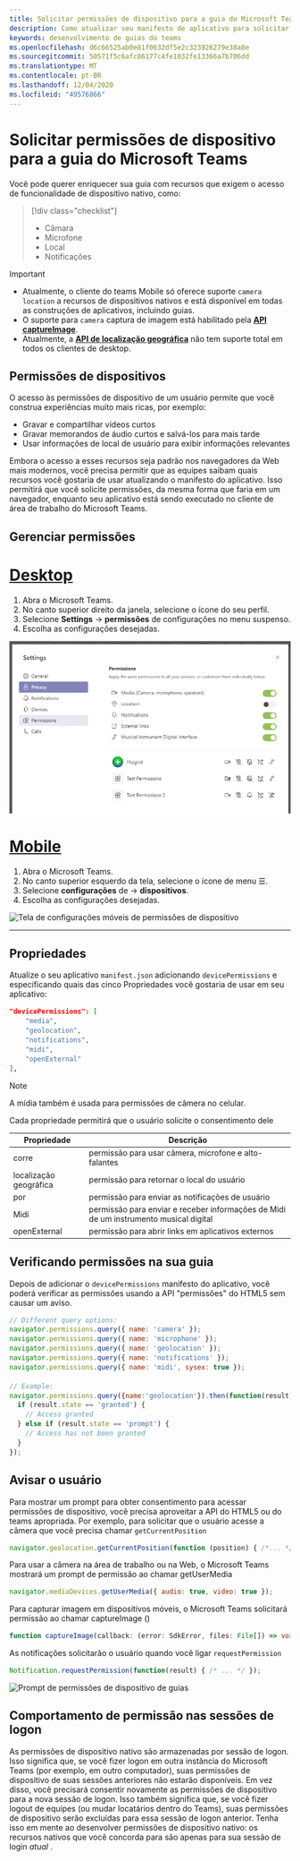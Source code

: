```yaml
---
title: Solicitar permissões de dispositivo para a guia do Microsoft Teams
description: Como atualizar seu manifesto de aplicativo para solicitar acesso a recursos nativos que geralmente exigem o consentimento do usuário
keywords: desenvolvimento de guias do teams
ms.openlocfilehash: d6c66525ab0e81f0632df5e2c323926279e38a8e
ms.sourcegitcommit: 50571f5c6afc86177c4fe1032fe13366a7b706dd
ms.translationtype: MT
ms.contentlocale: pt-BR
ms.lasthandoff: 12/04/2020
ms.locfileid: "49576866"
---
```

# <a name="request-device-permissions-for-your-microsoft-teams-tab"></a>Solicitar permissões de dispositivo para a guia do Microsoft Teams

Você pode querer enriquecer sua guia com recursos que exigem o acesso de funcionalidade de dispositivo nativo, como:

> [!div class="checklist"]
>
> * Câmara
> * Microfone
> * Local
> * Notificações

> [!IMPORTANT]
>
> * Atualmente, o cliente do teams Mobile só oferece suporte `camera` `location`  a recursos de dispositivos nativos e está disponível em todas as construções de aplicativos, incluindo guias. </br>
> * O suporte para `camera` captura de imagem está habilitado pela [**API captureImage**](/javascript/api/@microsoft/teams-js/microsoftteams?view=msteams-client-js-latest#captureimage--error--sdkerror--files--file-------void-&preserve-view=true).
> * Atualmente, a [**API de localização geográfica**](../../resources/schema/manifest-schema.md#devicepermissions) não tem suporte total em todos os clientes de desktop.

## <a name="device-permissions"></a>Permissões de dispositivos

O acesso às permissões de dispositivo de um usuário permite que você construa experiências muito mais ricas, por exemplo:

* Gravar e compartilhar vídeos curtos
* Gravar memorandos de áudio curtos e salvá-los para mais tarde
* Usar informações de local de usuário para exibir informações relevantes

Embora o acesso a esses recursos seja padrão nos navegadores da Web mais modernos, você precisa permitir que as equipes saibam quais recursos você gostaria de usar atualizando o manifesto do aplicativo. Isso permitirá que você solicite permissões, da mesma forma que faria em um navegador, enquanto seu aplicativo está sendo executado no cliente de área de trabalho do Microsoft Teams.

## <a name="manage-permissions"></a>Gerenciar permissões

# <a name="desktop"></a>[Desktop](#tab/desktop)

1. Abra o Microsoft Teams.
1. No canto superior direito da janela, selecione o ícone do seu perfil.
1. Selecione **Settings**  ->  **permissões** de configurações no menu suspenso.
1. Escolha as configurações desejadas.

![Tela de configurações da área de trabalho de permissões de dispositivo](../../assets/images/tabs/device-permissions.png)

# <a name="mobile"></a>[Mobile](#tab/mobile)

1. Abra o Microsoft Teams.
1. No canto superior esquerdo da tela, selecione o ícone de menu &#9776;.
1. Selecione **configurações** de  ->  **dispositivos**.
1. Escolha as configurações desejadas.

![Tela de configurações móveis de permissões de dispositivo](../../assets/images/tabs/mobile-device-permissions-screen.png)

---

## <a name="properties"></a>Propriedades

Atualize o seu aplicativo `manifest.json` adicionando `devicePermissions` e especificando quais das cinco Propriedades você gostaria de usar em seu aplicativo:

``` json
"devicePermissions": [
    "media",
    "geolocation",
    "notifications",
    "midi",
    "openExternal"
],
```
> [!Note]
>
> A mídia também é usada para permissões de câmera no celular.

Cada propriedade permitirá que o usuário solicite o consentimento dele

| Propriedade      | Descrição   |
| --- | --- |
| corre         | permissão para usar câmera, microfone e alto-falantes |
| localização geográfica   | permissão para retornar o local do usuário      |
| por | permissão para enviar as notificações de usuário      |
| Midi          | permissão para enviar e receber informações de Midi de um instrumento musical digital   |
| openExternal  | permissão para abrir links em aplicativos externos  |

## <a name="checking-permissions-from-your-tab"></a>Verificando permissões na sua guia

Depois de adicionar o `devicePermissions` manifesto do aplicativo, você poderá verificar as permissões usando a API "permissões" do HTML5 sem causar um aviso.

``` Javascript
// Different query options:
navigator.permissions.query({ name: 'camera' });
navigator.permissions.query({ name: 'microphone' });
navigator.permissions.query({ name: 'geolocation' });
navigator.permissions.query({ name: 'notifications' });
navigator.permissions.query({ name: 'midi', sysex: true });

// Example:
navigator.permissions.query({name:'geolocation'}).then(function(result) {
  if (result.state == 'granted') {
    // Access granted
  } else if (result.state == 'prompt') {
    // Access has not been granted
  }
});
```

## <a name="prompting-the-user"></a>Avisar o usuário

Para mostrar um prompt para obter consentimento para acessar permissões de dispositivo, você precisa aproveitar a API do HTML5 ou do teams apropriada. Por exemplo, para solicitar que o usuário acesse a câmera que você precisa chamar `getCurrentPosition`

```Javascript
navigator.geolocation.getCurrentPosition(function (position) { /*... */ });
```

Para usar a câmera na área de trabalho ou na Web, o Microsoft Teams mostrará um prompt de permissão ao chamar getUserMedia

```Javascript
navigator.mediaDevices.getUserMedia({ audio: true, video: true });
```

Para capturar imagem em dispositivos móveis, o Microsoft Teams solicitará permissão ao chamar captureImage ()

```Typescript
function captureImage(callback: (error: SdkError, files: File[]) => void)
```

As notificações solicitarão o usuário quando você ligar `requestPermission`

```Javascript
Notification.requestPermission(function(result) { /* ... */ });
```

![Prompt de permissões de dispositivo de guias](~/assets/images/tabs/device-permissions-prompt.png)

## <a name="permission-behavior-across-login-sessions"></a>Comportamento de permissão nas sessões de logon

As permissões de dispositivo nativo são armazenadas por sessão de logon. Isso significa que, se você fizer logon em outra instância do Microsoft Teams (por exemplo, em outro computador), suas permissões de dispositivo de suas sessões anteriores não estarão disponíveis. Em vez disso, você precisará consentir novamente as permissões de dispositivo para a nova sessão de logon. Isso também significa que, se você fizer logout de equipes (ou mudar locatários dentro do Teams), suas permissões de dispositivo serão excluídas para essa sessão de logon anterior. Tenha isso em mente ao desenvolver permissões de dispositivo nativo: os recursos nativos que você concorda para são apenas para sua sessão de login _atual_ .
